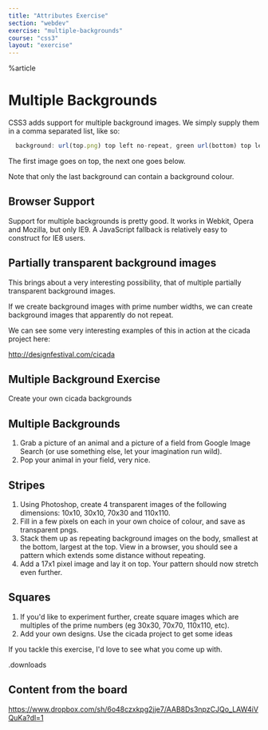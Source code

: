 ```yaml
---
title: "Attributes Exercise"
section: "webdev"
exercise: "multiple-backgrounds"
course: "css3"
layout: "exercise"
---
```

%article



# Multiple Backgrounds

CSS3 adds support for multiple background images. We simply supply them in a comma separated list, like so:

```js
  background: url(top.png) top left no-repeat, green url(bottom) top left, no-repeat;
```





The first image goes on top, the next one goes below.

Note that only the last background can contain a background colour.

## Browser Support

Support for multiple backgrounds is pretty good. It works in Webkit, Opera and Mozilla, but only IE9. A JavaScript fallback is relatively easy to construct for IE8 users.

## Partially transparent background images

This brings about a very interesting possibility, that of multiple partially transparent background images.

If we create background images with prime number widths, we can create background images that apparently do not repeat.

We can see some very interesting examples of this in action at the cicada project here:

<http://designfestival.com/cicada>



## Multiple Background Exercise

Create your own cicada backgrounds

## Multiple Backgrounds
1.  Grab a picture of an animal and a picture of a field from Google Image Search (or use something else, let your imagination run wild).
2.  Pop your animal in your field, very nice.



## Stripes

1.  Using Photoshop, create 4 transparent images of the following dimensions: 10x10, 30x10, 70x30 and 110x110.
2.  Fill in a few pixels on each in your own choice of colour, and save as transparent pngs.
3.  Stack them up as repeating background images on the body, smallest at the bottom, largest at the top. View in a browser, you should see a pattern which extends some distance without repeating.
4.  Add a 17x1 pixel image and lay it on top. Your pattern should now stretch even further.



## Squares

1.  If you'd like to experiment further, create square images which are multiples of the prime numbers (eg 30x30, 70x70, 110x110, etc).
2.  Add your own designs. Use the cicada project to get some ideas

If you tackle this exercise, I'd love to see what you come up with.

.downloads


## Content from the board

<https://www.dropbox.com/sh/6o48czxkpg2jje7/AAB8Ds3npzCJQo_LAW4iVQuKa?dl=1>
